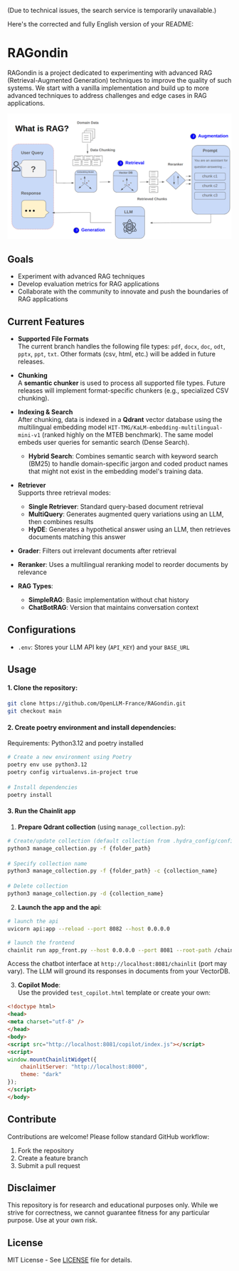 (Due to technical issues, the search service is temporarily unavailable.)

Here's the corrected and fully English version of your README:

# RAGondin 

RAGondin is a project dedicated to experimenting with advanced RAG (Retrieval-Augmented Generation) techniques to improve the quality of such systems. We start with a vanilla implementation and build up to more advanced techniques to address challenges and edge cases in RAG applications.  

![](RAG_architecture.png)

## Goals
- Experiment with advanced RAG techniques
- Develop evaluation metrics for RAG applications
- Collaborate with the community to innovate and push the boundaries of RAG applications

## Current Features
- **Supported File Formats**  
The current branch handles the following file types: `pdf`, `docx`, `doc`, `odt`, `pptx`, `ppt`, `txt`. Other formats (csv, html, etc.) will be added in future releases.

- **Chunking**  
A **semantic chunker** is used to process all supported file types. Future releases will implement format-specific chunkers (e.g., specialized CSV chunking).

- **Indexing & Search**  
After chunking, data is indexed in a **Qdrant** vector database using the multilingual embedding model `HIT-TMG/KaLM-embedding-multilingual-mini-v1` (ranked highly on the MTEB benchmark). The same model embeds user queries for semantic search (Dense Search).  
    * **Hybrid Search**: Combines semantic search with keyword search (BM25) to handle domain-specific jargon and coded product names that might not exist in the embedding model's training data.

- **Retriever**  
Supports three retrieval modes:  
    * **Single Retriever**: Standard query-based document retrieval  
    * **MultiQuery**: Generates augmented query variations using an LLM, then combines results  
    * **HyDE**: Generates a hypothetical answer using an LLM, then retrieves documents matching this answer  

- **Grader**: Filters out irrelevant documents after retrieval  
- **Reranker**: Uses a multilingual reranking model to reorder documents by relevance  

- **RAG Types**:  
    * **SimpleRAG**: Basic implementation without chat history  
    * **ChatBotRAG**: Version that maintains conversation context  

## Configurations
- `.env`: Stores your LLM API key (`API_KEY`)  and your `BASE_URL`

## Usage

#### 1. Clone the repository:
```bash
git clone https://github.com/OpenLLM-France/RAGondin.git
git checkout main
```

#### 2. Create poetry environment and install dependencies:
Requirements: Python3.12 and poetry installed

```bash
# Create a new environment using Poetry
poetry env use python3.12
poetry config virtualenvs.in-project true

# Install dependencies
poetry install
```

#### 3. Run the Chainlit app
1. **Prepare Qdrant collection** (using `manage_collection.py`):
```bash
# Create/update collection (default collection from .hydra_config/config.yaml)
python3 manage_collection.py -f {folder_path} 

# Specify collection name
python3 manage_collection.py -f {folder_path} -c {collection_name}

# Delete collection
python3 manage_collection.py -d {collection_name}
```

2. **Launch the app and the api**:
```bash
# launch the api
uvicorn api:app --reload --port 8082 --host 0.0.0.0
```

```bash
# launch the frontend
chainlit run app_front.py --host 0.0.0.0 --port 8081 --root-path /chainlit
```
Access the chatbot interface at `http://localhost:8081/chainlit` (port may vary). The LLM will ground its responses in documents from your VectorDB.

3. **Copilot Mode**:  
Use the provided `test_copilot.html` template or create your own:
```html
<!doctype html>
<head>
<meta charset="utf-8" />
</head>
<body>
<script src="http://localhost:8081/copilot/index.js"></script>
<script>
window.mountChainlitWidget({
    chainlitServer: "http://localhost:8000",
    theme: "dark"
});
</script>
</body>
```

## Contribute
Contributions are welcome! Please follow standard GitHub workflow:
1. Fork the repository
2. Create a feature branch
3. Submit a pull request

## Disclaimer
This repository is for research and educational purposes only. While we strive for correctness, we cannot guarantee fitness for any particular purpose. Use at your own risk.

## License
MIT License - See [LICENSE](LICENSE) file for details.
```